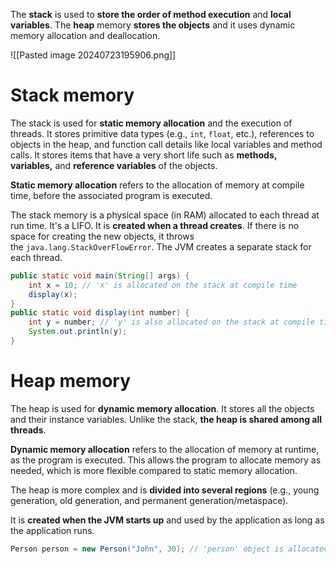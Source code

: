 
The **stack** is used to **store the order of method execution** and **local variables**.
The **heap** memory **stores the objects** and it uses dynamic memory allocation and deallocation.

![[Pasted image 20240723195906.png]]

# Stack memory

The stack is used for **static memory allocation** and the execution of threads. It stores primitive data types (e.g., `int`, `float`, etc.), references to objects in the heap, and function call details like local variables and method calls. It stores items that have a very short life such as **methods, variables,** and **reference variables** of the objects.

**Static memory allocation** refers to the allocation of memory at compile time, before the associated program is executed.

The stack memory is a physical space (in RAM) allocated to each thread at run time. It's a LIFO. It is **created when a thread creates**. If there is no space for creating the new objects, it throws the `java.lang.StackOverFlowError`. The JVM creates a separate stack for each thread.

```java
public static void main(String[] args) { 
	int x = 10; // 'x' is allocated on the stack at compile time
	display(x); 
}
public static void display(int number) { 
	int y = number; // 'y' is also allocated on the stack at compile time
	System.out.println(y);
}
```

# Heap memory

The heap is used for **dynamic memory allocation**. It stores all the objects and their instance variables. Unlike the stack, **the heap is shared among all threads**.

**Dynamic memory allocation** refers to the allocation of memory at runtime, as the program is executed. This allows the program to allocate memory as needed, which is more flexible compared to static memory allocation.

The heap is more complex and is **divided into several regions** (e.g., young generation, old generation, and permanent generation/metaspace).

It is **created when the JVM starts up** and used by the application as long as the application runs.

```java
Person person = new Person("John", 30); // 'person' object is allocated on the heap at runtime
```
